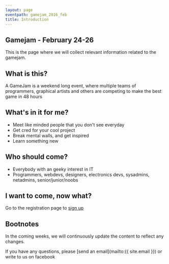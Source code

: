 ```yaml
---
layout: page
eventpath: gamejam_2016_feb
title: Introduction
---
```



Gamejam - February 24-26
---------------------------------

This is the page where we will collect relevant information related to the gamejam.


What is this?
---------------

A GameJam is a weekend long event, where multiple teams of programmers, graphical artists
and others are competing to make the best game in 48 hours


What's in it for me?
-----------------------

* Meet like minded people that you don't see everyday
* Get cred for your cool project
* Break mental walls, and get inspired
* Learn something new

Who should come?
--------------------

* Everybody with an geeky interest in IT
* Programmers, webdevs, designers, electronics devs, sys­admins, netadmins, senior/junior/noobs


I want to come, now what?
-----------------------------

Go to the registration page to [sign up]({{site.baseurl}}/{{page.eventpath}}/sign_up.html)


Bootnotes
--------------

In the coming weeks, we will continuously update the content to reflect any changes.

If you have any questions, please [send an email](mailto:{{ site.email }}) or write to us on facebook
